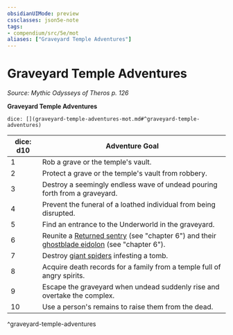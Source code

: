 ```yaml
---
obsidianUIMode: preview
cssclasses: json5e-note
tags:
- compendium/src/5e/mot
aliases: ["Graveyard Temple Adventures"]
---
```

# Graveyard Temple Adventures
*Source: Mythic Odysseys of Theros p. 126* 

**Graveyard Temple Adventures**

`dice: [](graveyard-temple-adventures-mot.md#^graveyard-temple-adventures)`

| dice: d10 | Adventure Goal |
|-----------|----------------|
| 1 | Rob a grave or the temple's vault. |
| 2 | Protect a grave or the temple's vault from robbery. |
| 3 | Destroy a seemingly endless wave of undead pouring forth from a graveyard. |
| 4 | Prevent the funeral of a loathed individual from being disrupted. |
| 5 | Find an entrance to the Underworld in the graveyard. |
| 6 | Reunite a [Returned sentry](2-Mechanics/CLI/bestiary/undead/returned-sentry-mot.md) (see "chapter 6") and their [ghostblade eidolon](2-Mechanics/CLI/bestiary/undead/ghostblade-eidolon-mot.md) (see "chapter 6"). |
| 7 | Destroy [giant spiders](2-Mechanics/CLI/bestiary/beast/giant-spider.md) infesting a tomb. |
| 8 | Acquire death records for a family from a temple full of angry spirits. |
| 9 | Escape the graveyard when undead suddenly rise and overtake the complex. |
| 10 | Use a person's remains to raise them from the dead. |
^graveyard-temple-adventures